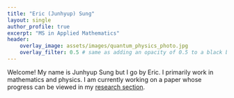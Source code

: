 ```yaml
---
title: "Eric (Junhyup) Sung"
layout: single
author_profile: true
excerpt: "MS in Applied Mathematics"
header:
    overlay_image: assets/images/quantum_physics_photo.jpg
    overlay_filter: 0.5 # same as adding an opacity of 0.5 to a black background
---
```


Welcome! My name is Junhyup Sung but I go by Eric. I primarily work in mathematics and physics. I am currently working on a paper whose progress can be viewed in my [research section](_pages/research.md).